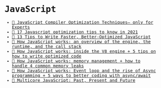 <samp>

# JavaScript

- [📝 JavaScript Compiler Optimization Techniques— only for Experts](https://codeburst.io/javascript-compiler-optimization-techniques-only-for-experts-58d6f5f958ca)
- [📝 17 Javascript optimization tips to know in 2021](https://dev.to/blessingartcreator/17-javascript-optimization-tips-3gil)
- [📝 13 Tips to Write Faster, Better-Optimized JavaScript](https://medium.com/@bretcameron/13-tips-to-write-faster-better-optimized-javascript-dc1f9ab063d8)
- [📝 How JavaScript works: an overview of the engine, the runtime, and the call stack](https://blog.sessionstack.com/how-does-javascript-actually-work-part-1-b0bacc073cf)
- [📝 How JavaScript works: inside the V8 engine + 5 tips on how to write optimized code](https://blog.sessionstack.com/how-javascript-works-inside-the-v8-engine-5-tips-on-how-to-write-optimized-code-ac089e62b12e)
- [📝 How JavaScript works: memory management + how to handle 4 common memory leaks](https://blog.sessionstack.com/how-javascript-works-memory-management-how-to-handle-4-common-memory-leaks-3f28b94cfbec)
- [📝 How JavaScript works: Event loop and the rise of Async programming + 5 ways to better coding with async/await](https://blog.sessionstack.com/how-javascript-works-event-loop-and-the-rise-of-async-programming-5-ways-to-better-coding-with-2f077c4438b5)
- [🎥 Multicore JavaScript: Past, Present and Future](https://www.youtube.com/watch?v=FNGFlnUteBU&ab_channel=CITYJSCONFERENCE)

</samp>
